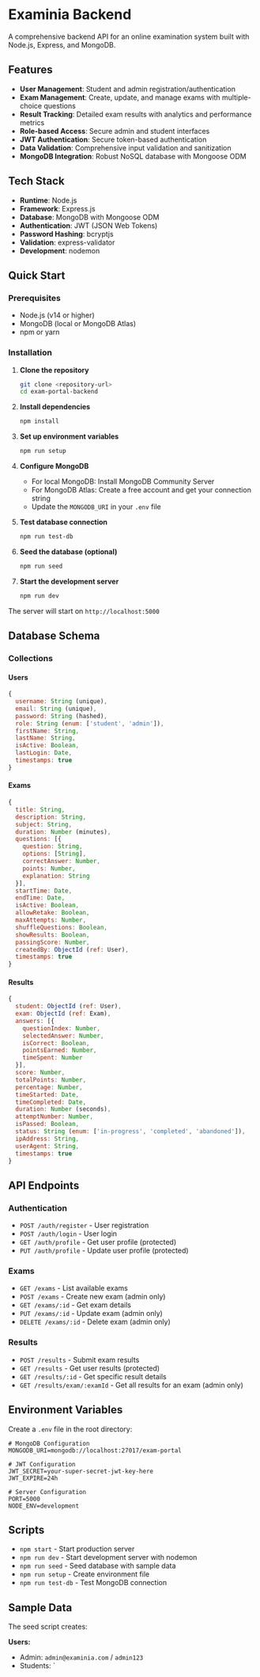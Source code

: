 # Examinia Backend

A comprehensive backend API for an online examination system built with Node.js, Express, and MongoDB.

## Features

- **User Management**: Student and admin registration/authentication
- **Exam Management**: Create, update, and manage exams with multiple-choice questions
- **Result Tracking**: Detailed exam results with analytics and performance metrics
- **Role-based Access**: Secure admin and student interfaces
- **JWT Authentication**: Secure token-based authentication
- **Data Validation**: Comprehensive input validation and sanitization
- **MongoDB Integration**: Robust NoSQL database with Mongoose ODM

## Tech Stack

- **Runtime**: Node.js
- **Framework**: Express.js
- **Database**: MongoDB with Mongoose ODM
- **Authentication**: JWT (JSON Web Tokens)
- **Password Hashing**: bcryptjs
- **Validation**: express-validator
- **Development**: nodemon

## Quick Start

### Prerequisites

- Node.js (v14 or higher)
- MongoDB (local or MongoDB Atlas)
- npm or yarn

### Installation

1. **Clone the repository**
   ```bash
   git clone <repository-url>
   cd exam-portal-backend
   ```

2. **Install dependencies**
   ```bash
   npm install
   ```

3. **Set up environment variables**
   ```bash
   npm run setup
   ```

4. **Configure MongoDB**
   - For local MongoDB: Install MongoDB Community Server
   - For MongoDB Atlas: Create a free account and get your connection string
   - Update the `MONGODB_URI` in your `.env` file

5. **Test database connection**
   ```bash
   npm run test-db
   ```

6. **Seed the database (optional)**
   ```bash
   npm run seed
   ```

7. **Start the development server**
   ```bash
   npm run dev
   ```

The server will start on `http://localhost:5000`

## Database Schema

### Collections

#### Users
```javascript
{
  username: String (unique),
  email: String (unique),
  password: String (hashed),
  role: String (enum: ['student', 'admin']),
  firstName: String,
  lastName: String,
  isActive: Boolean,
  lastLogin: Date,
  timestamps: true
}
```

#### Exams
```javascript
{
  title: String,
  description: String,
  subject: String,
  duration: Number (minutes),
  questions: [{
    question: String,
    options: [String],
    correctAnswer: Number,
    points: Number,
    explanation: String
  }],
  startTime: Date,
  endTime: Date,
  isActive: Boolean,
  allowRetake: Boolean,
  maxAttempts: Number,
  shuffleQuestions: Boolean,
  showResults: Boolean,
  passingScore: Number,
  createdBy: ObjectId (ref: User),
  timestamps: true
}
```

#### Results
```javascript
{
  student: ObjectId (ref: User),
  exam: ObjectId (ref: Exam),
  answers: [{
    questionIndex: Number,
    selectedAnswer: Number,
    isCorrect: Boolean,
    pointsEarned: Number,
    timeSpent: Number
  }],
  score: Number,
  totalPoints: Number,
  percentage: Number,
  timeStarted: Date,
  timeCompleted: Date,
  duration: Number (seconds),
  attemptNumber: Number,
  isPassed: Boolean,
  status: String (enum: ['in-progress', 'completed', 'abandoned']),
  ipAddress: String,
  userAgent: String,
  timestamps: true
}
```

## API Endpoints

### Authentication
- `POST /auth/register` - User registration
- `POST /auth/login` - User login
- `GET /auth/profile` - Get user profile (protected)
- `PUT /auth/profile` - Update user profile (protected)

### Exams
- `GET /exams` - List available exams
- `POST /exams` - Create new exam (admin only)
- `GET /exams/:id` - Get exam details
- `PUT /exams/:id` - Update exam (admin only)
- `DELETE /exams/:id` - Delete exam (admin only)

### Results
- `POST /results` - Submit exam results
- `GET /results` - Get user results (protected)
- `GET /results/:id` - Get specific result details
- `GET /results/exam/:examId` - Get all results for an exam (admin only)

## Environment Variables

Create a `.env` file in the root directory:

```env
# MongoDB Configuration
MONGODB_URI=mongodb://localhost:27017/exam-portal

# JWT Configuration
JWT_SECRET=your-super-secret-jwt-key-here
JWT_EXPIRE=24h

# Server Configuration
PORT=5000
NODE_ENV=development
```

## Scripts

- `npm start` - Start production server
- `npm run dev` - Start development server with nodemon
- `npm run seed` - Seed database with sample data
- `npm run setup` - Create environment file
- `npm run test-db` - Test MongoDB connection

## Sample Data

The seed script creates:

**Users:**
- Admin: `admin@examinia.com` / `admin123`
- Students: `